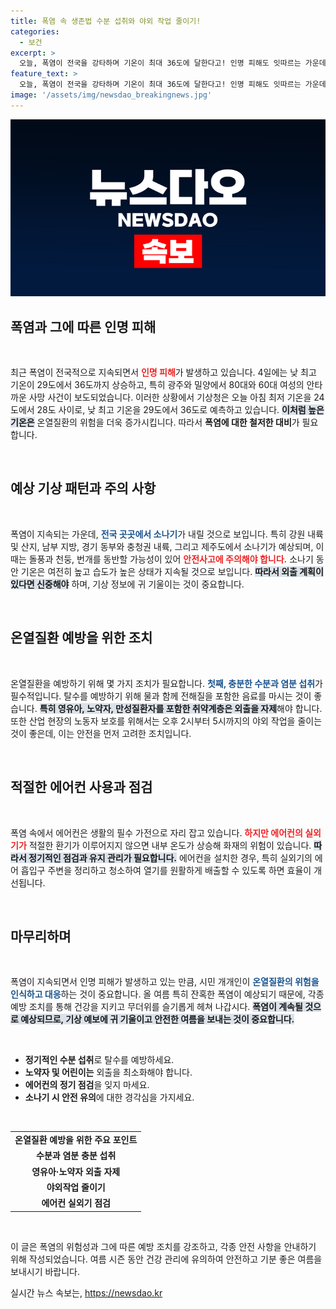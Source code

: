 ```yaml
---
title: 폭염 속 생존법 수분 섭취와 야외 작업 줄이기!
categories:
  - 보건
excerpt: >
  오늘, 폭염이 전국을 강타하며 기온이 최대 36도에 달한다고! 인명 피해도 잇따르는 가운데, 노약자와 외출 자제 권고. 안전한 여름나기를 위한 꼭 필요한 정보!
feature_text: >
  오늘, 폭염이 전국을 강타하며 기온이 최대 36도에 달한다고! 인명 피해도 잇따르는 가운데, 노약자와 외출 자제 권고. 안전한 여름나기를 위한 꼭 필요한 정보!
image: '/assets/img/newsdao_breakingnews.jpg'
---
```


<p><img src="/assets/img/newsdao_breakingnews.jpg" alt="cryptoinkorea 속보" /></p>

<h2 data-ke-size="size26">폭염과 그에 따른 인명 피해</h2>

<p data-ke-size="size16">&nbsp;</p>

<p>최근 폭염이 전국적으로 지속되면서 <b><span style="color: #ee2323;">인명 피해</span></b>가 발생하고 있습니다. 4일에는 낮 최고 기온이 29도에서 36도까지 상승하고, 특히 광주와 밀양에서 80대와 60대 여성의 안타까운 사망 사건이 보도되었습니다. 이러한 상황에서 기상청은 오늘 아침 최저 기온을 24도에서 28도 사이로, 낮 최고 기온을 29도에서 36도로 예측하고 있습니다. <b><span style="background-color: #21538527;">이처럼 높은 기온은</span></b> 온열질환의 위험을 더욱 증가시킵니다. 따라서 <strong>폭염에 대한 철저한 대비</strong>가 필요합니다.</p>

<p data-ke-size="size16">&nbsp;</p>

<h2 data-ke-size="size26">예상 기상 패턴과 주의 사항</h2>

<p data-ke-size="size16">&nbsp;</p>

<p>폭염이 지속되는 가운데, <b><span style="color: #1a5490;">전국 곳곳에서 소나기</span></b>가 내릴 것으로 보입니다. 특히 강원 내륙 및 산지, 남부 지방, 경기 동부와 충청권 내륙, 그리고 제주도에서 소나기가 예상되며, 이때는 돌풍과 천둥, 번개를 동반할 가능성이 있어 <b><span style="color: #ee2323;">안전사고에 주의해야 합니다.</span></b> 소나기 동안 기온은 여전히 높고 습도가 높은 상태가 지속될 것으로 보입니다. <b><span style="background-color: #21538527;">따라서 외출 계획이 있다면 신중해야</span></b> 하며, 기상 정보에 귀 기울이는 것이 중요합니다.</p>

<p data-ke-size="size16">&nbsp;</p>

<h2 data-ke-size="size26">온열질환 예방을 위한 조치</h2>

<p data-ke-size="size16">&nbsp;</p>

<p>온열질환을 예방하기 위해 몇 가지 조치가 필요합니다. <b><span style="color: #1a5490;">첫째, 충분한 수분과 염분 섭취</span></b>가 필수적입니다. 탈수를 예방하기 위해 물과 함께 전해질을 포함한 음료를 마시는 것이 좋습니다. <b><span style="background-color: #21538527;">특히 영유아, 노약자, 만성질환자를 포함한 취약계층은 외출을 자제</span></b>해야 합니다. 또한 산업 현장의 노동자 보호를 위해서는 오후 2시부터 5시까지의 야외 작업을 줄이는 것이 좋은데, 이는 안전을 먼저 고려한 조치입니다.</p>

<p data-ke-size="size16">&nbsp;</p>

<h2 data-ke-size="size26">적절한 에어컨 사용과 점검</h2>

<p data-ke-size="size16">&nbsp;</p>

<p>폭염 속에서 에어컨은 생활의 필수 가전으로 자리 잡고 있습니다. <b><span style="color: #ee2323;">하지만 에어컨의 실외기가</span></b> 적절한 환기가 이루어지지 않으면 내부 온도가 상승해 화재의 위험이 있습니다. <b><span style="background-color: #21538527;">따라서 정기적인 점검과 유지 관리가 필요합니다.</span></b> 에어컨을 설치한 경우, 특히 실외기의 에어 흡입구 주변을 정리하고 청소하여 열기를 원활하게 배출할 수 있도록 하면 효율이 개선됩니다.</p>

<p data-ke-size="size16">&nbsp;</p>

<h2 data-ke-size="size26">마무리하며</h2>

<p data-ke-size="size16">&nbsp;</p>

<p>폭염이 지속되면서 인명 피해가 발생하고 있는 만큼, 시민 개개인이 <b><span style="color: #1a5490;">온열질환의 위험을 인식하고 대응</span></b>하는 것이 중요합니다. 올 여름 특히 잔혹한 폭염이 예상되기 때문에, 각종 예방 조치를 통해 건강을 지키고 무더위를 슬기롭게 헤쳐 나갑시다. <b><span style="background-color: #21538527;">폭염이 계속될 것으로 예상되므로, 기상 예보에 귀 기울이고 안전한 여름을 보내는 것이 중요합니다.</span></b></p>

<p data-ke-size="size16">&nbsp;</p>

<ul>
    <li><b>정기적인 수분 섭취</b>로 탈수를 예방하세요.</li>
    <li><b>노약자 및 어린이는</b> 외출을 최소화해야 합니다.</li>
    <li><b>에어컨의 정기 점검</b>을 잊지 마세요.</li>
    <li><b>소나기 시 안전 유의</b>에 대한 경각심을 가지세요.</li>
</ul>

<p data-ke-size="size16">&nbsp;</p>

<table>
    <tr>
        <td style="text-align: center; height: 17px;"><b>온열질환 예방을 위한 주요 포인트</b></td>
    </tr>
    <tr>
        <td style="text-align: center; height: 17px;"><b>수분과 염분 충분 섭취</b></td>
    </tr>
    <tr>
        <td style="text-align: center; height: 17px;"><b>영유아·노약자 외출 자제</b></td>
    </tr>
    <tr>
        <td style="text-align: center; height: 17px;"><b>야외작업 줄이기</b></td>
    </tr>
    <tr>
        <td style="text-align: center; height: 17px;"><b>에어컨 실외기 점검</b></td>
    </tr>
</table>

<p data-ke-size="size16">&nbsp;</p> 

<p>이 글은 폭염의 위험성과 그에 따른 예방 조치를 강조하고, 각종 안전 사항을 안내하기 위해 작성되었습니다. 여름 시즌 동안 건강 관리에 유의하여 안전하고 기분 좋은 여름을 보내시기 바랍니다.</p>
실시간 뉴스 속보는, <a href="https://newsdao.kr" rel="dofollow">https://newsdao.kr</a>


